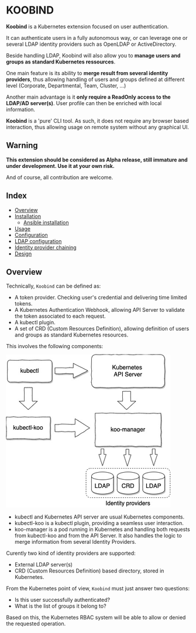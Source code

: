 # KOOBIND

**Koobind** is a Kubernetes extension focused on user authentication.

It can authenticate users in a fully autonomous way, or can leverage one or several LDAP identity providers such as OpenLDAP or ActiveDirectory.

Beside handling LDAP, Koobind will also allow you to **manage users and groups as standard Kubernetes ressources**.

One main feature is its ability to **merge result from several identity providers**, thus allowing handling of users and groups defined at different level (Corporate, Departmental, Team, Cluster, ...)

Another main advantage is it **only require a ReadOnly access to the LDAP/AD server(s)**. User profile can then be enriched with local information.

**Koobind** is a 'pure' CLI tool. As such, it does not require any browser based interaction, thus allowing usage on remote system without any graphical UI.

## Warning

**This extension should be considered as Alpha release, still immature and under development. Use it at your own risk.**

And of course, all contribution are welcome.

## Index

- [Overview](#overview)
- [Installation](docs/installation.md)
  - [Ansible installation](docs/ansible.md)
- [Usage](docs/usage.md)
- [Configuration](docs/configuration.md)
- [LDAP configuration](docs/ldap.md)
- [Identity provider chaining](docs/providerchain.md)
- [Design](docs/design.md)

## Overview

Technically, `Koobind` can be defined as:

- A token provider. Checking user's credential and delivering time limited tokens.
- A Kubernetes Authentication Webhook, allowing API Server to validate the token associated to each request.
- A kubectl plugin.
- A set of CRD (Custom Resources Definition), allowing definition of users and groups as standard Kubernetes resources.

This involves the following components:

![](docs/draw/koo1-Overview.jpg) 

- kubectl and Kubernetes API server are usual Kubernetes components.
- kubectl-koo is a kubectl plugin, providing a seamless user interaction.
- koo-manager is a pod running in Kubernetes and handling both requests from kubectl-koo and from the API Server. It also handles the logic to merge information from several Identity Providers.

Curently two kind of identity providers are supported:

- External LDAP server(s)
- CRD (Custom Resources Definition) based directory, stored in Kubernetes. 

From the Kubernetes point of view, `Koobind` must just answer two questions:

- Is this user successfully authenticated?
- What is the list of groups it belong to?

Based on this, the Kubernetes RBAC system will be able to allow or denied the requested operation.
